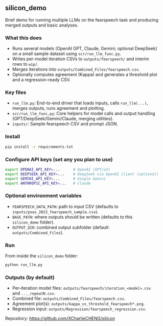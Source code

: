 ## silicon_demo

Brief demo for running multiple LLMs on the fearspeech task and producing merged outputs and basic analyses.

### What this does
- Runs several models (OpenAI GPT, Claude, Gemini; optional DeepSeek) on a small sample dataset using `scr/run_llm_func.py`.
- Writes per-model iteration CSVs to `outputs/fearspeech/` and interim rows to `wip/`.
- Merges iterations into `outputs/Combined_Files/fearspeech.csv`.
- Optionally computes agreement (Kappa) and generates a threshold plot and a regression-ready CSV.

### Key files
- `run_llm.py`: End-to-end driver that loads inputs, calls `run_llm(...)`, merges outputs, runs agreement and plotting.
- `scr/run_llm_func.py`: Core helpers for model calls and output handling (GPT/DeepSeek/Gemini/Claude, merging utilities).
- `inputs/`: Sample fearspeech CSV and prompt JSON.

### Install
```bash
pip install -r requirements.txt
```

### Configure API keys (set any you plan to use)
```bash
export OPENAI_API_KEY=...      # OpenAI (GPT/o3)
export DEEPSEEK_API_KEY=...    # DeepSeek via OpenAI client (optional)
export GEMINI_API_KEY=...      # Google Gemini
export ANTHROPIC_API_KEY=...   # Claude
```

### Optional environment variables
- `FEARSPEECH_DATA_PATH`: path to input CSV (defaults to `inputs/pnas_2023_fearspeech_sample.csv`).
- `BASE_PATH`: where outputs should be written (defaults to this `silicon_demo` folder).
- `OUTPUT_DIR`: combined output subfolder (default: `outputs/Combined_Files`).

### Run
From inside the `silicon_demo` folder:
```bash
python run_llm.py
```

### Outputs (by default)
- Per-iteration model files: `outputs/fearspeech/iteration_<model>.csv` and `..._repeatN.csv`.
- Combined file: `outputs/Combined_Files/fearspeech.csv`.
- Agreement plot(s): `outputs/kappa_vs_threshold_fearspeech*.png`.
- Regression input: `outputs/Regression/fearspeech_regression.csv`.

Repository: https://github.com/XCharlieCHENG/silicon


